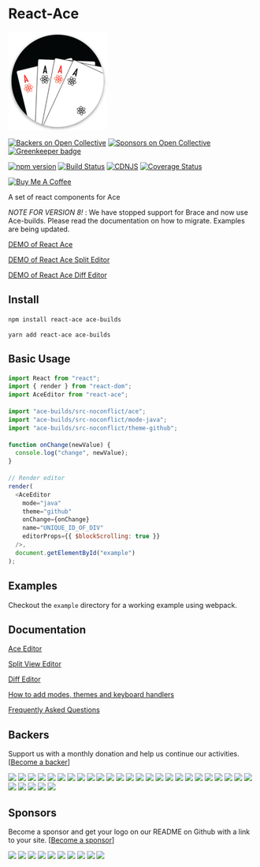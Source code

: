 # React-Ace

![logo](https://github.com/securingsincity/react-ace/raw/master/logo.png)

[![Backers on Open Collective](https://opencollective.com/react-ace/backers/badge.svg)](#backers) [![Sponsors on Open Collective](https://opencollective.com/react-ace/sponsors/badge.svg)](#sponsors) [![Greenkeeper badge](https://badges.greenkeeper.io/securingsincity/react-ace.svg)](https://greenkeeper.io/)

[![npm version](https://badge.fury.io/js/react-ace.svg)](http://badge.fury.io/js/react-ace)
[![Build Status](https://travis-ci.org/securingsincity/react-ace.svg)](https://travis-ci.org/securingsincity/react-ace)
[![CDNJS](https://img.shields.io/cdnjs/v/react-ace.svg)](https://cdnjs.com/libraries/react-ace)
[![Coverage Status](https://coveralls.io/repos/github/securingsincity/react-ace/badge.svg?branch=master)](https://coveralls.io/github/securingsincity/react-ace?branch=master)

[![Buy Me A Coffee](https://www.buymeacoffee.com/assets/img/custom_images/orange_img.png)](https://www.buymeacoffee.com/j)

A set of react components for Ace

_NOTE FOR VERSION 8!_ : We have stopped support for Brace and now use Ace-builds. Please read the documentation on how to migrate. Examples are being updated.

[DEMO of React Ace](http://securingsincity.github.io/react-ace/)

[DEMO of React Ace Split Editor](http://securingsincity.github.io/react-ace/split.html)

[DEMO of React Ace Diff Editor](http://securingsincity.github.io/react-ace/diff.html)

## Install

`npm install react-ace ace-builds`

 `yarn add react-ace ace-builds`

## Basic Usage

```javascript
import React from "react";
import { render } from "react-dom";
import AceEditor from "react-ace";

import "ace-builds/src-noconflict/ace";
import "ace-builds/src-noconflict/mode-java";
import "ace-builds/src-noconflict/theme-github";

function onChange(newValue) {
  console.log("change", newValue);
}

// Render editor
render(
  <AceEditor
    mode="java"
    theme="github"
    onChange={onChange}
    name="UNIQUE_ID_OF_DIV"
    editorProps={{ $blockScrolling: true }}
  />,
  document.getElementById("example")
);
```

## Examples

Checkout the `example` directory for a working example using webpack.

## Documentation

[Ace Editor](https://github.com/securingsincity/react-ace/blob/master/docs/Ace.md)

[Split View Editor](https://github.com/securingsincity/react-ace/blob/master/docs/Split.md)

[Diff Editor](https://github.com/securingsincity/react-ace/blob/master/docs/Diff.md)

[How to add modes, themes and keyboard handlers](https://github.com/securingsincity/react-ace/blob/master/docs/Modes.md)

[Frequently Asked Questions](https://github.com/securingsincity/react-ace/blob/master/docs/FAQ.md)

## Backers

Support us with a monthly donation and help us continue our activities. [[Become a backer](https://opencollective.com/react-ace#backer)]

<a href="https://opencollective.com/react-ace/backer/0/website" target="_blank"><img src="https://opencollective.com/react-ace/backer/0/avatar.svg"></a>
<a href="https://opencollective.com/react-ace/backer/1/website" target="_blank"><img src="https://opencollective.com/react-ace/backer/1/avatar.svg"></a>
<a href="https://opencollective.com/react-ace/backer/2/website" target="_blank"><img src="https://opencollective.com/react-ace/backer/2/avatar.svg"></a>
<a href="https://opencollective.com/react-ace/backer/3/website" target="_blank"><img src="https://opencollective.com/react-ace/backer/3/avatar.svg"></a>
<a href="https://opencollective.com/react-ace/backer/4/website" target="_blank"><img src="https://opencollective.com/react-ace/backer/4/avatar.svg"></a>
<a href="https://opencollective.com/react-ace/backer/5/website" target="_blank"><img src="https://opencollective.com/react-ace/backer/5/avatar.svg"></a>
<a href="https://opencollective.com/react-ace/backer/6/website" target="_blank"><img src="https://opencollective.com/react-ace/backer/6/avatar.svg"></a>
<a href="https://opencollective.com/react-ace/backer/7/website" target="_blank"><img src="https://opencollective.com/react-ace/backer/7/avatar.svg"></a>
<a href="https://opencollective.com/react-ace/backer/8/website" target="_blank"><img src="https://opencollective.com/react-ace/backer/8/avatar.svg"></a>
<a href="https://opencollective.com/react-ace/backer/9/website" target="_blank"><img src="https://opencollective.com/react-ace/backer/9/avatar.svg"></a>
<a href="https://opencollective.com/react-ace/backer/10/website" target="_blank"><img src="https://opencollective.com/react-ace/backer/10/avatar.svg"></a>
<a href="https://opencollective.com/react-ace/backer/11/website" target="_blank"><img src="https://opencollective.com/react-ace/backer/11/avatar.svg"></a>
<a href="https://opencollective.com/react-ace/backer/12/website" target="_blank"><img src="https://opencollective.com/react-ace/backer/12/avatar.svg"></a>
<a href="https://opencollective.com/react-ace/backer/13/website" target="_blank"><img src="https://opencollective.com/react-ace/backer/13/avatar.svg"></a>
<a href="https://opencollective.com/react-ace/backer/14/website" target="_blank"><img src="https://opencollective.com/react-ace/backer/14/avatar.svg"></a>
<a href="https://opencollective.com/react-ace/backer/15/website" target="_blank"><img src="https://opencollective.com/react-ace/backer/15/avatar.svg"></a>
<a href="https://opencollective.com/react-ace/backer/16/website" target="_blank"><img src="https://opencollective.com/react-ace/backer/16/avatar.svg"></a>
<a href="https://opencollective.com/react-ace/backer/17/website" target="_blank"><img src="https://opencollective.com/react-ace/backer/17/avatar.svg"></a>
<a href="https://opencollective.com/react-ace/backer/18/website" target="_blank"><img src="https://opencollective.com/react-ace/backer/18/avatar.svg"></a>
<a href="https://opencollective.com/react-ace/backer/19/website" target="_blank"><img src="https://opencollective.com/react-ace/backer/19/avatar.svg"></a>
<a href="https://opencollective.com/react-ace/backer/20/website" target="_blank"><img src="https://opencollective.com/react-ace/backer/20/avatar.svg"></a>
<a href="https://opencollective.com/react-ace/backer/21/website" target="_blank"><img src="https://opencollective.com/react-ace/backer/21/avatar.svg"></a>
<a href="https://opencollective.com/react-ace/backer/22/website" target="_blank"><img src="https://opencollective.com/react-ace/backer/22/avatar.svg"></a>
<a href="https://opencollective.com/react-ace/backer/23/website" target="_blank"><img src="https://opencollective.com/react-ace/backer/23/avatar.svg"></a>
<a href="https://opencollective.com/react-ace/backer/24/website" target="_blank"><img src="https://opencollective.com/react-ace/backer/24/avatar.svg"></a>
<a href="https://opencollective.com/react-ace/backer/25/website" target="_blank"><img src="https://opencollective.com/react-ace/backer/25/avatar.svg"></a>
<a href="https://opencollective.com/react-ace/backer/26/website" target="_blank"><img src="https://opencollective.com/react-ace/backer/26/avatar.svg"></a>
<a href="https://opencollective.com/react-ace/backer/27/website" target="_blank"><img src="https://opencollective.com/react-ace/backer/27/avatar.svg"></a>
<a href="https://opencollective.com/react-ace/backer/28/website" target="_blank"><img src="https://opencollective.com/react-ace/backer/28/avatar.svg"></a>
<a href="https://opencollective.com/react-ace/backer/29/website" target="_blank"><img src="https://opencollective.com/react-ace/backer/29/avatar.svg"></a>

## Sponsors

Become a sponsor and get your logo on our README on Github with a link to your site. [[Become a sponsor](https://opencollective.com/react-ace#sponsor)]

<a href="https://opencollective.com/react-ace/sponsor/0/website" target="_blank"><img src="https://opencollective.com/react-ace/sponsor/0/avatar.svg"></a>
<a href="https://opencollective.com/react-ace/sponsor/1/website" target="_blank"><img src="https://opencollective.com/react-ace/sponsor/1/avatar.svg"></a>
<a href="https://opencollective.com/react-ace/sponsor/2/website" target="_blank"><img src="https://opencollective.com/react-ace/sponsor/2/avatar.svg"></a>
<a href="https://opencollective.com/react-ace/sponsor/3/website" target="_blank"><img src="https://opencollective.com/react-ace/sponsor/3/avatar.svg"></a>
<a href="https://opencollective.com/react-ace/sponsor/4/website" target="_blank"><img src="https://opencollective.com/react-ace/sponsor/4/avatar.svg"></a>
<a href="https://opencollective.com/react-ace/sponsor/5/website" target="_blank"><img src="https://opencollective.com/react-ace/sponsor/5/avatar.svg"></a>
<a href="https://opencollective.com/react-ace/sponsor/6/website" target="_blank"><img src="https://opencollective.com/react-ace/sponsor/6/avatar.svg"></a>
<a href="https://opencollective.com/react-ace/sponsor/7/website" target="_blank"><img src="https://opencollective.com/react-ace/sponsor/7/avatar.svg"></a>
<a href="https://opencollective.com/react-ace/sponsor/8/website" target="_blank"><img src="https://opencollective.com/react-ace/sponsor/8/avatar.svg"></a>
<a href="https://opencollective.com/react-ace/sponsor/9/website" target="_blank"><img src="https://opencollective.com/react-ace/sponsor/9/avatar.svg"></a>
